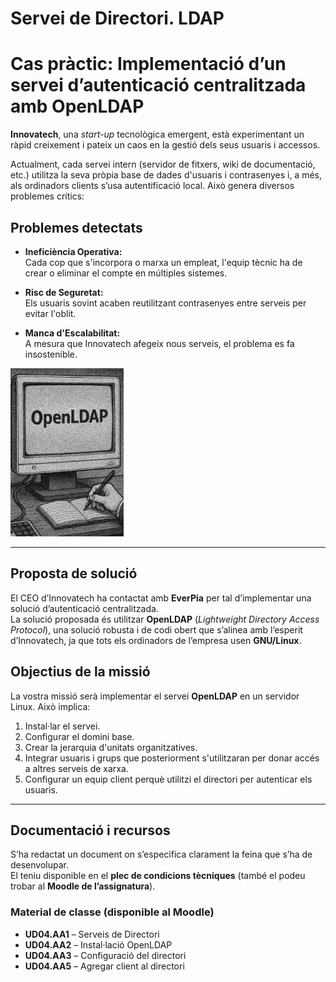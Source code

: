 # Servei de Directori. LDAP


# Cas pràctic: Implementació d’un servei d’autenticació centralitzada amb OpenLDAP

**Innovatech**, una *start-up* tecnològica emergent, està experimentant un ràpid creixement i pateix un caos en la gestió dels seus usuaris i accessos.

Actualment, cada servei intern (servidor de fitxers, wiki de documentació, etc.) utilitza la seva pròpia base de dades d'usuaris i contrasenyes i, a més, als ordinadors clients s’usa autentificació local. Això genera diversos problemes crítics:

## Problemes detectats

- **Ineficiència Operativa:**  
  Cada cop que s'incorpora o marxa un empleat, l'equip tècnic ha de crear o eliminar el compte en múltiples sistemes.

- **Risc de Seguretat:**  
  Els usuaris sovint acaben reutilitzant contrasenyes entre serveis per evitar l'oblit.

- **Manca d'Escalabilitat:**  
  A mesura que Innovatech afegeix nous serveis, el problema es fa insostenible.

![imagen](img/fto1.png)

---

## Proposta de solució

El CEO d’Innovatech ha contactat amb **EverPia** per tal d’implementar una solució d’autenticació centralitzada.  
La solució proposada és utilitzar **OpenLDAP** (*Lightweight Directory Access Protocol*), una solució robusta i de codi obert que s’alinea amb l’esperit d’Innovatech, ja que tots els ordinadors de l’empresa usen **GNU/Linux**.

## Objectius de la missió

La vostra missió serà implementar el servei **OpenLDAP** en un servidor Linux. Això implica:

1. Instal·lar el servei.
2. Configurar el domini base.
3. Crear la jerarquia d'unitats organitzatives.
4. Integrar usuaris i grups que posteriorment s'utilitzaran per donar accés a altres serveis de xarxa.
5. Configurar un equip client perquè utilitzi el directori per autenticar els usuaris.

---

## Documentació i recursos

S’ha redactat un document on s’especifica clarament la feina que s’ha de desenvolupar.  
El teniu disponible en el **plec de condicions tècniques** (també el podeu trobar al **Moodle de l’assignatura**).

### Material de classe (disponible al Moodle)

- **UD04.AA1** – Serveis de Directori  
- **UD04.AA2** – Instal·lació OpenLDAP  
- **UD04.AA3** – Configuració del directori  
- **UD04.AA5** – Agregar client al directori


